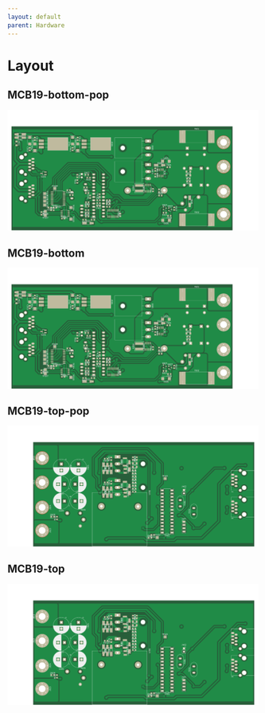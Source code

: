 ```yaml
---
layout: default
parent: Hardware
---
```


# Layout

## MCB19-bottom-pop
![MCB19-bottom-pop](hardware/imgs/MCB19-bottom-pop.svg)

## MCB19-bottom
![MCB19-bottom](hardware/imgs/MCB19-bottom.svg)

## MCB19-top-pop
![MCB19-top-pop](hardware/imgs/MCB19-top-pop.svg)

## MCB19-top
![MCB19-top](hardware/imgs/MCB19-top.svg)

